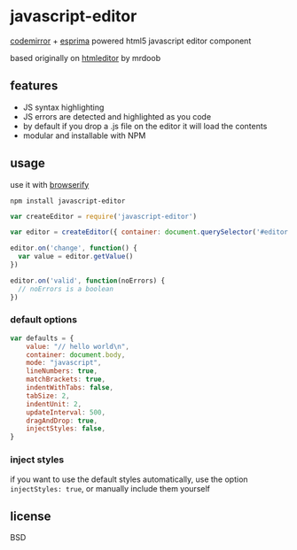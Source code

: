 # javascript-editor

[codemirror](http://codemirror.net/) + [esprima](http://esprima.org/) powered html5 javascript editor component

based originally on [htmleditor](http://mrdoob.com/projects/htmleditor/) by mrdoob

## features

- JS syntax highlighting
- JS errors are detected and highlighted as you code
- by default if you drop a .js file on the editor it will load the contents
- modular and installable with NPM

## usage

use it with [browserify](http://browserify.org)

```
npm install javascript-editor
```

```javascript
var createEditor = require('javascript-editor')

var editor = createEditor({ container: document.querySelector('#editor') })

editor.on('change', function() {
  var value = editor.getValue()
})

editor.on('valid', function(noErrors) {
  // noErrors is a boolean
})
```

### default options

```javascript
var defaults = {
	value: "// hello world\n",
	container: document.body,
	mode: "javascript",
	lineNumbers: true,
	matchBrackets: true,
	indentWithTabs: false,
	tabSize: 2,
	indentUnit: 2,
	updateInterval: 500,
	dragAndDrop: true,
	injectStyles: false,
}
```

### inject styles
if you want to use the default styles automatically, use the option `injectStyles: true`, or manually include them yourself

## license

BSD
